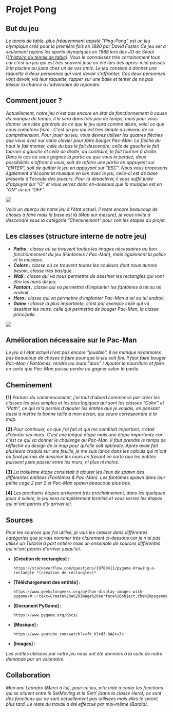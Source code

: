 # Projet Pong

## But du jeu
*Le tennis de table, plus fréquemment appelé "Ping-Pong" est un jeu olympique créé pour la première fois en 1890 par David Foster. Ce jeu est a seulement rejoins les sports olympiques en 1988 lors des JO de Séoul ([L'histoire du tennis de table](https://fr.cornilleau.com/content/55-lhistoire-du-tennis-de-table)). Vous le connaissez très certainement tous car c'est un jeu qui est très souvent joué en été lors des après-midi passés à la piscine ou juste chez un de vos amis. Le jeu consiste à donner une raquette à deux personnes qui vont devoir s'affronter. Ces deux personnes vont devoir, via leur raquette, tapper sur une balle et tenter de ne pas laisser la chance à l'adversaire de répondre.*

## Comment jouer ?
*Actuellement, notre jeu n'est pas encore en état de fonctionnement à cause du manque de temps, il le sera dans très peu de temps, mais pour vous donner une idée générale de ce que le jeu aura comme allure, voici ce que nous comptons faire : C'est un jeu qui est très simple au niveau de sa compréhension. Pour jouer au jeu, vous devrez utiliser les quatres flèches que vous avez sur votre clavier pour faire bouger Pac-Man. La flèche du haut le fait monter, celle du bas le fait descendre, celle de gauche le fait tourner à gauche et celle de droite, au contraire, le fait tourner à droite. Dans le cas où vous gagnez la partie ou que vous la perdez, deux possibilités s'offrent à vous, soit de refaire une partie en appuyant sur "ENTER", soit de quitter le jeu en appuyant sur "ESC". Nous vous proposons également d'écouter la musique en lien avec le jeu, celle-ci est de base présente à l'écoute des joueurs. Pour la désactiver, il vous suffit juste d'appuyer sur "O" et vous verrez donc en-dessous que la musique est en "ON" ou en "OFF".*
  
![](resources/images/apercu.png)

*Voici un aperçu de notre jeu à l'état actuel, il reste encore beaucoup de choses à faire mais la base est là (Map sur mesure), je vous invite à descendre sous la catégorie "Cheminement" pour voir les étapes du projet.*

## Les classes (structure interne de notre jeu)
* ***Paths :** classe où se trouvent toutes les images nécessaires au bon fonctionnement du jeu (Fantômes / Pac-Man), mais également la police et la musique.*
* ***Colors :** classe où se trouvent toutes les couleurs dont nous aurons besoin, classe très basique.*
* ***Wall :** classe qui va nous permettre de dessiner les rectangles qui vont être les murs du jeu.*
* ***Fantom :*** *classe qui va permettre d'implanter les fantômes à tel ou tel endroit.*
* ***Hero :*** *classe qui va permettre d'implanter Pac-Man à tel ou tel endroit.*
* ***Game :*** *classe la plus importante, c'est par exemple celle qui va dessiner les murs, celle qui permettra de bouger Pac-Man, la classe principale.*

![](resources/images/diag.png)

## Amélioration nécessaire sur le Pac-Man
*Le jeu a l'état actuel n'est pas encore "jouable". Il ne manque néanmoins pas beaucoup de choses à faire pour que le jeu soit fini. Il faut faire bouger Pac-Man / Fantômes, rendre les murs "durs" / Ajouter la nourriture et faire en sorte que Pac-Man puisse perdre ou gagner selon la partie.*

## Cheminement
**[1]** *Parlons du commencement, j'ai tout d'abord commencé par créer les classes les plus simples et les plus logiques qui sont les classes "Color" et "Path", ce qui m'a permis d'ajouter les entités que je voulais, en pensant aussi à mettre la bonne taille à mon écran, qui saura correspondre à la map.*

**[2]** *Pour continuer, ce que j'ai fait et qui me semblait important, c'était d'ajouter les murs. C'est une longue étape mais une étape importante car c'est ce qui va donner le challenge au Pac-Man. Il faut prendre le temps de réfléchir au design de la map pour qu'elle soit optimale. Après avoir fait plusieurs croquis sur une feuille, je me suis lancé dans les calculs qui m'ont au final permis de dessiner les murs en faisant en sorte que les entités puissent juste passer entre les murs, ni plus ni moins.* 

**[3]** *La troisième étape consistait à ajouter les lieux de spawn des différentes entitées (Fantômes & Pac-Man). Les fantômes spawn dans leur petite cage 2 par 2 et Pac-Man spawn beaucoup plus bas.*

**[4]** *Les prochains étapes arriveront très prochainement, dans les quelques jours à suivre, le jeu sera complètement terminé et vous verrez les étapes qui m'ont permis d'y arriver ici.*

## Sources 
*Pour les sources que j'ai utilisé, je vais les classer dans différentes catégories que je vais nommer très clairement ci-dessous car je n'ai pas utilisé un Tutoriel à part entière mais un ensemble de sources différentes qui m'ont permis d'arriver jusqu'ici.*

* **[Création de rectangles] :**

      https://stackoverflow.com/questions/19780411/pygame-drawing-a-rectangle *(création de rectangles)*
      
* **[Téléchargement des entités] :**

      https://www.geeksforgeeks.org/python-display-images-with-pygame/#:~:text=Create%20a%20Image%20surface%20object,the%20pygame%20window%20using%20display.
  
* **[Document PyGame] :**

      https://www.pygame.org/docs/

* **[Musique] :**

      https://www.youtube.com/watch?v=fk_Klxd3-0A&t=7s

* **[Images] :**

*Les entités utilisées par notre jeu nous ont été données à la suite de notre demande par un volontaire.*

## Collaboration
*Mon ami Léandro (Merci à lui), pour ce jeu, m'a aidé à coder les fonctions qui se situent entre le SetMoving et le SetY (dans la classe Hero), ce sont des fonctions qui ne sont actuellement pas utilisées mais elles le seront plus tard. Le reste du travail a été effectué par moi-même (Bardia).*
